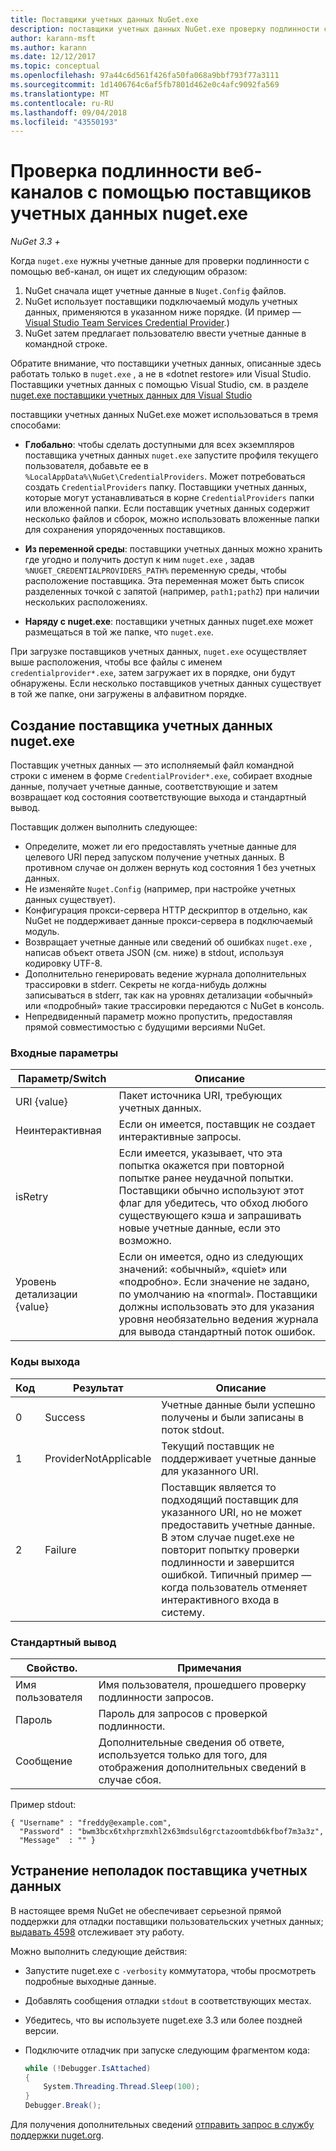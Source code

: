 ```yaml
---
title: Поставщики учетных данных NuGet.exe
description: поставщики учетных данных NuGet.exe проверку подлинности с помощью веб-канал и реализуются как исполняемые файлы командной строки, соответствующие определенной соглашениям.
author: karann-msft
ms.author: karann
ms.date: 12/12/2017
ms.topic: conceptual
ms.openlocfilehash: 97a44c6d561f426fa50fa068a9bbf793f77a3111
ms.sourcegitcommit: 1d1406764c6af5fb7801d462e0c4afc9092fa569
ms.translationtype: MT
ms.contentlocale: ru-RU
ms.lasthandoff: 09/04/2018
ms.locfileid: "43550193"
---
```

# <a name="authenticating-feeds-with-nugetexe-credential-providers"></a>Проверка подлинности веб-каналов с помощью поставщиков учетных данных nuget.exe

*NuGet 3.3 +*

Когда `nuget.exe` нужны учетные данные для проверки подлинности с помощью веб-канал, он ищет их следующим образом:

1. NuGet сначала ищет учетные данные в `Nuget.Config` файлов.
1. NuGet использует поставщики подключаемый модуль учетных данных, применяются в указанном ниже порядке. (И пример — [Visual Studio Team Services Credential Provider](https://www.visualstudio.com/docs/package/get-started/nuget/auth#vsts-credential-provider).)
1. NuGet затем предлагает пользователю ввести учетные данные в командной строке.

Обратите внимание, что поставщики учетных данных, описанные здесь работать только в `nuget.exe` , а не в «dotnet restore» или Visual Studio. Поставщики учетных данных с помощью Visual Studio, см. в разделе [nuget.exe поставщики учетных данных для Visual Studio](nuget-credential-providers-for-visual-studio.md)

поставщики учетных данных NuGet.exe может использоваться в тремя способами:

- **Глобально**: чтобы сделать доступными для всех экземпляров поставщика учетных данных `nuget.exe` запустите профиля текущего пользователя, добавьте ее в `%LocalAppData%\NuGet\CredentialProviders`. Может потребоваться создать `CredentialProviders` папку. Поставщики учетных данных, которые могут устанавливаться в корне `CredentialProviders` папки или вложенной папки. Если поставщик учетных данных содержит несколько файлов и сборок, можно использовать вложенные папки для сохранения упорядоченных поставщиков.

- **Из переменной среды**: поставщики учетных данных можно хранить где угодно и получить доступ к ним `nuget.exe` , задав `%NUGET_CREDENTIALPROVIDERS_PATH%` переменную среды, чтобы расположение поставщика. Эта переменная может быть список разделенных точкой с запятой (например, `path1;path2`) при наличии нескольких расположениях.

- **Наряду с nuget.exe**: поставщики учетных данных nuget.exe может размещаться в той же папке, что `nuget.exe`.

При загрузке поставщиков учетных данных, `nuget.exe` осуществляет выше расположения, чтобы все файлы с именем `credentialprovider*.exe`, затем загружает их в порядке, они будут обнаружены. Если несколько поставщиков учетных данных существует в той же папке, они загружены в алфавитном порядке.

## <a name="creating-a-nugetexe-credential-provider"></a>Создание поставщика учетных данных nuget.exe

Поставщик учетных данных — это исполняемый файл командной строки с именем в форме `CredentialProvider*.exe`, собирает входные данные, получает учетные данные, соответствующие и затем возвращает код состояния соответствующие выхода и стандартный вывод.

Поставщик должен выполнить следующее:

- Определите, может ли его предоставлять учетные данные для целевого URI перед запуском получение учетных данных. В противном случае он должен вернуть код состояния 1 без учетных данных.
- Не изменяйте `Nuget.Config` (например, при настройке учетных данных существует).
- Конфигурация прокси-сервера HTTP дескриптор в отдельно, как NuGet не поддерживает данные прокси-сервера в подключаемый модуль.
- Возвращает учетные данные или сведений об ошибках `nuget.exe` , написав объект ответа JSON (см. ниже) в stdout, используя кодировку UTF-8.
- Дополнительно генерировать ведение журнала дополнительных трассировки в stderr. Секреты не когда-нибудь должны записываться в stderr, так как на уровнях детализации «обычный» или «подробный» такие трассировки передаются с NuGet в консоль.
- Непредвиденный параметр можно пропустить, предоставляя прямой совместимостью с будущими версиями NuGet.

### <a name="input-parameters"></a>Входные параметры

| Параметр/Switch |Описание|
|----------------|-----------|
| URI {value} | Пакет источника URI, требующих учетных данных.|
| Неинтерактивная | Если он имеется, поставщик не создает интерактивные запросы. |
| isRetry | Если имеется, указывает, что эта попытка окажется при повторной попытке ранее неудачной попытки. Поставщики обычно используют этот флаг для убедитесь, что обход любого существующего кэша и запрашивать новые учетные данные, если это возможно.|
| Уровень детализации {value} | Если он имеется, одно из следующих значений: «обычный», «quiet» или «подробно». Если значение не задано, по умолчанию на «normal». Поставщики должны использовать это для указания уровня необязательно ведения журнала для вывода стандартный поток ошибок. |

### <a name="exit-codes"></a>Коды выхода

| Код |Результат | Описание |
|----------------|-----------|-----------|
| 0 | Success | Учетные данные были успешно получены и были записаны в поток stdout.|
| 1 | ProviderNotApplicable | Текущий поставщик не поддерживает учетные данные для указанного URI.|
| 2 | Failure | Поставщик является то подходящий поставщик для указанного URI, но не может предоставить учетные данные. В этом случае nuget.exe не повторит попытку проверки подлинности и завершится ошибкой. Типичный пример — когда пользователь отменяет интерактивного входа в систему. |

### <a name="standard-output"></a>Стандартный вывод

| Свойство. |Примечания|
|----------------|-----------|
| Имя пользователя | Имя пользователя, прошедшего проверку подлинности запросов.|
| Пароль | Пароль для запросов с проверкой подлинности.|
| Сообщение | Дополнительные сведения об ответе, используется только для того, для отображения дополнительных сведений в случае сбоя. |

Пример stdout:

    { "Username" : "freddy@example.com",
      "Password" : "bwm3bcx6txhprzmxhl2x63mdsul6grctazoomtdb6kfbof7m3a3z",
      "Message"  : "" }

## <a name="troubleshooting-a-credential-provider"></a>Устранение неполадок поставщика учетных данных

В настоящее время NuGet не обеспечивает серьезной прямой поддержки для отладки поставщики пользовательских учетных данных; [выдавать 4598](https://github.com/NuGet/Home/issues/4598) отслеживает эту работу.

Можно выполнить следующие действия:

- Запустите nuget.exe с `-verbosity` коммутатора, чтобы просмотреть подробные выходные данные.
- Добавлять сообщения отладки `stdout` в соответствующих местах.
- Убедитесь, что вы используете nuget.exe 3.3 или более поздней версии.
- Подключите отладчик при запуске следующим фрагментом кода:

    ```cs
    while (!Debugger.IsAttached)
    {
        System.Threading.Thread.Sleep(100);
    }
    Debugger.Break();
    ```

Для получения дополнительных сведений [отправить запрос в службу поддержки nuget.org](https://www.nuget.org/policies/Contact).
